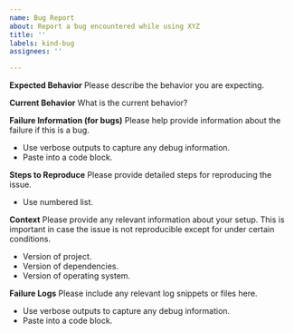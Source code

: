 ```yaml
---
name: Bug Report
about: Report a bug encountered while using XYZ
title: ''
labels: kind-bug
assignees: ''

---
```


<!-- Please use this template while reporting a bug and provide as much info as possible. Not doing so may result in your bug not being addressed in a timely manner. Thanks!-->


**Expected Behavior**
Please describe the behavior you are expecting.

**Current Behavior**
What is the current behavior?

**Failure Information (for bugs)**
Please help provide information about the failure if this is a bug.

* Use verbose outputs to capture any debug information.
* Paste into a code block.

**Steps to Reproduce**
Please provide detailed steps for reproducing the issue.

* Use numbered list.

**Context**
Please provide any relevant information about your setup. This is important in case the issue is not reproducible except for under certain conditions.

* Version of project.
* Version of dependencies.
* Version of operating system.

**Failure Logs**
Please include any relevant log snippets or files here.

* Use verbose outputs to capture any debug information.
* Paste into a code block.
